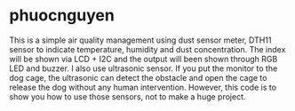# phuocnguyen
This is a simple air quality management using dust sensor meter, DTH11 sensor to indicate temperature, humidity and dust concentration. The index will be shown via LCD + I2C and the output will been shown through RGB LED and buzzer. 
I also use ultrasonic sensor. If you put the monitor to the dog cage, the ultrasonic can detect the obstacle and open the cage to release the dog without any human intervention.
However, this code is to show you how to use those sensors, not to make a huge project.
